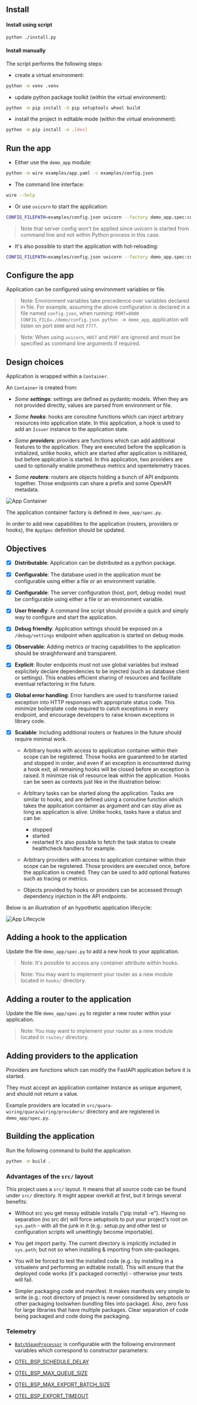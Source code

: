 ## Install

#### Install using script

```bash
python ./install.py
```

#### Install manually

The script performs the following steps:

- create a virtual environment:

```bash
python -m venv .venv
```

- update python package toolkit (within the virtual environment):

```bash
python -m pip install -U pip setuptools wheel build
```

- install the project in editable mode (within the virtual environment):

```bash
python -m pip install -e .[dev]
```

## Run the app

- Either use the `demo_app` module:

```bash
python -m wire examples/app.yaml -c examples/config.json
```

- The command line interface:

```bash
wire --help
```

- Or use `uvicorn` to start the application:

```bash
CONFIG_FILEPATH=examples/config.json uvicorn --factory demo_app.spec:container.app
```

> Note that server config won't be applied since uvicorn is started from command line and not within Python process in this case.

- It's also possible to start the application with hot-reloading:

```bash
CONFIG_FILEPATH=examples/config.json uvicorn --factory demo_app.spec:container.app --reload
```

## Configure the app

Application can be configured using environment variables or file.

> Note: Environment variables take precedence over variables declared in file. For example, assuming the above configuration is declared in a file named `config.json`, when running: `PORT=8000 CONFIG_FILE=./demo/config.json python -m demo_app`, application will listen on port `8000` and not `7777`.

> Note: When using `uvicorn`, `HOST` and `PORT` are ignored and must be specified as command line arguments if required.

## Design choices

Application is wrapped within a `Container`.

An `Container` is created from:

- _Some **settings**_: settings are defined as pydantic models. When they are not provided directly, values are parsed from environment or file.

- _Some **hooks**_: hooks are coroutine functions which can inject arbitrary resources into application state. In this application, a hook is used to add an `Issuer` instance to the application state.

- _Some **providers**_: providers are functions which can add additional features to the application. They are executed before the application is initialized, unlike hooks, which are started after application is initiliazed, but before application is started. In this application, two providers are used to optionally enable prometheus metrics and opentelemetry traces.

- _Some **routers**_: routers are objects holding a bunch of API endpoints together. Those endpoints can share a prefix and some OpenAPI metadata.

![App Container](./docs/settings-to-container.png)

The application container factory is defined in `demo_app/spec.py`.

In order to add new capabilities to the application (routers, providers or hooks), the `AppSpec` definition should be updated.

## Objectives

- [x] **Distributable**: Application can be distributed as a python package.

- [x] **Configurable**: The database used in the application must be configurable using either a file or an environment variable.

- [x] **Configurable**: The server configuration (host, port, debug mode) must be configurable using either a file or an environment variable.

- [x] **User friendly**: A command line script should provide a quick and simply way to configure and start the application.

- [x] **Debug friendly**: Application settings should be exposed on a `/debug/settings` endpoint when application is started on debug mode.

- [x] **Observable**: Adding metrics or tracing capabilities to the application should be straighforward and transparent.

- [x] **Explicit**: Router endpoints must not use global variables but instead explicitely declare dependencies to be injected (such as database client or settings). This enables efficient sharing of resources and facilitate eventual refactoring in the future.

- [x] **Global error handling**: Error handlers are used to transforme raised exception into HTTP responses with appropriate status code. This minimize boilerplate code required to catch exceptions in every endpoint, and encourage developers to raise known exceptions in library code.

- [x] **Scalable**: Including additional routers or features in the future should require minimal work.

  - Arbitrary hooks with access to application container within their scope can be registered. Those hooks are guaranteed to be started and stopped in order, and even if an exception is encountered during a hook exit, all remaining hooks will be closed before an exception is raised. It minimize risk of resource leak within the application. Hooks can be seen as contexts just like in the illustration below:

  - Arbitrary tasks can be started along the application. Tasks are similar to hooks, and are defined using a coroutine function which takes the application container as argument and can stay alive as long as application
  is alive. Unlike hooks, tasks have a status and can be:
    - stopped
    - started
    - restarted
  It's also possible to fetch the task status to create healthcheck handlers for example.

  - Arbitrary providers with access to application container within their scope can be registered. Those providers are executed once, before the application is created. They can be used to add optional features such as tracing or metrics.
  
  - Objects provided by hooks or providers can be accessed through dependency injection in the API endpoints.

Below is an illustration of an hypothetic application lifecycle:

![App Lifecycle](./docs/container-lifecycle.png)

## Adding a hook to the application

Update the file `demo_app/spec.py` to add a new hook to your application.

> Note: It's possible to access any container attribute within hooks.

> Note: You may want to implement your router as a new module located in `hooks/` directory.

## Adding a router to the application

Update the file `demo_app/spec.py` to register a new router within your application.

> Note: You may want to implement your router as a new module located in `routes/` directory.

## Adding providers to the application

Providers are functions which can modify the FastAPI application before it is started.

They must accept an application container instance as unique argument, and should not return a value.

Example providers are located in `src/quara-wiring/quara/wiring/providers/` directory and are registered in `demo_app/spec.py`.

## Building the application

Run the following command to build the application:

```bash
python -m build .
```

### Advantages of the `src/` layout

This project uses a `src/` layout. It means that all source code can be found under `src/` directory. It might appear overkill at first, but it brings several benefits:

- Without src you get messy editable installs ("pip install -e"). Having no separation (no src dir) will force setuptools to put your project's root on `sys.path` - with all the junk in it (e.g.: setup.py and other test or configuration scripts will unwittingly become importable).

- You get import parity. The current directory is implicitly included in `sys.path`; but not so when installing & importing from site-packages.

- You will be forced to test the installed code (e.g.: by installing in a virtualenv and performing an editable install). This will ensure that the deployed code works (it's packaged correctly) - otherwise your tests will fail.

- Simpler packaging code and manifest. It makes manifests very simple to write (e.g.: root directory of project is never considered by setuptools or other packaging toolswhen bundling files into package). Also, zero fuss for large libraries that have multiple packages. Clear separation of code being packaged and code doing the packaging.

### Telemetry

- [`BatchSpanProcessor`](https://opentelemetry-python.readthedocs.io/en/latest/sdk/trace.export.html#opentelemetry.sdk.trace.export.BatchSpanProcessor) is configurable with the following environment variables which correspond to constructor parameters:

- [OTEL_BSP_SCHEDULE_DELAY](https://opentelemetry-python.readthedocs.io/en/latest/sdk/environment_variables.html#envvar-OTEL_BSP_SCHEDULE_DELAY)
- [OTEL_BSP_MAX_QUEUE_SIZE](https://opentelemetry-python.readthedocs.io/en/latest/sdk/environment_variables.html#envvar-OTEL_BSP_MAX_QUEUE_SIZE)
- [OTEL_BSP_MAX_EXPORT_BATCH_SIZE](https://opentelemetry-python.readthedocs.io/en/latest/sdk/environment_variables.html#envvar-OTEL_BSP_MAX_EXPORT_BATCH_SIZE)
- [OTEL_BSP_EXPORT_TIMEOUT](https://opentelemetry-python.readthedocs.io/en/latest/sdk/environment_variables.html#envvar-OTEL_BSP_EXPORT_TIMEOUT)
